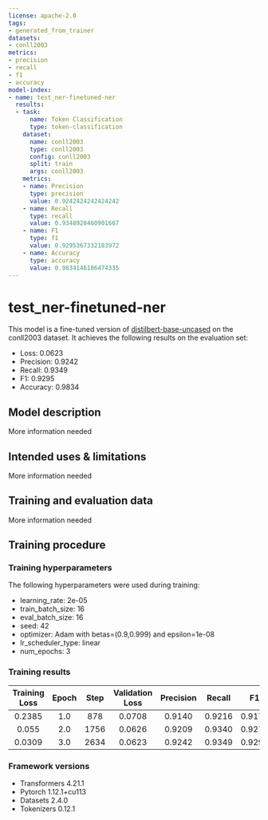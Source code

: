 ```yaml
---
license: apache-2.0
tags:
- generated_from_trainer
datasets:
- conll2003
metrics:
- precision
- recall
- f1
- accuracy
model-index:
- name: test_ner-finetuned-ner
  results:
  - task:
      name: Token Classification
      type: token-classification
    dataset:
      name: conll2003
      type: conll2003
      config: conll2003
      split: train
      args: conll2003
    metrics:
    - name: Precision
      type: precision
      value: 0.9242424242424242
    - name: Recall
      type: recall
      value: 0.9348920460901667
    - name: F1
      type: f1
      value: 0.9295367332183972
    - name: Accuracy
      type: accuracy
      value: 0.9834146186474335
---
```


<!-- This model card has been generated automatically according to the information the Trainer had access to. You
should probably proofread and complete it, then remove this comment. -->

# test_ner-finetuned-ner

This model is a fine-tuned version of [distilbert-base-uncased](https://huggingface.co/distilbert-base-uncased) on the conll2003 dataset.
It achieves the following results on the evaluation set:
- Loss: 0.0623
- Precision: 0.9242
- Recall: 0.9349
- F1: 0.9295
- Accuracy: 0.9834

## Model description

More information needed

## Intended uses & limitations

More information needed

## Training and evaluation data

More information needed

## Training procedure

### Training hyperparameters

The following hyperparameters were used during training:
- learning_rate: 2e-05
- train_batch_size: 16
- eval_batch_size: 16
- seed: 42
- optimizer: Adam with betas=(0.9,0.999) and epsilon=1e-08
- lr_scheduler_type: linear
- num_epochs: 3

### Training results

| Training Loss | Epoch | Step | Validation Loss | Precision | Recall | F1     | Accuracy |
|:-------------:|:-----:|:----:|:---------------:|:---------:|:------:|:------:|:--------:|
| 0.2385        | 1.0   | 878  | 0.0708          | 0.9140    | 0.9216 | 0.9178 | 0.9808   |
| 0.055         | 2.0   | 1756 | 0.0626          | 0.9209    | 0.9340 | 0.9274 | 0.9828   |
| 0.0309        | 3.0   | 2634 | 0.0623          | 0.9242    | 0.9349 | 0.9295 | 0.9834   |


### Framework versions

- Transformers 4.21.1
- Pytorch 1.12.1+cu113
- Datasets 2.4.0
- Tokenizers 0.12.1
